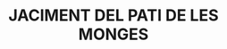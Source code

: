 ---
layout: test
title:  "JACIMENT DEL PATI DE LES MONGES"
collections: ["patrimoni-arqueologic-i-paleontologic", "bcil-existents"]
coordinates:
  - group1:
    - [1.45947309660072, 42.358708240337229]
    - [1.459554554985225, 42.358666877734457]
    - [1.459799888876363, 42.358542432473975]
    - [1.459773107092877, 42.358528097686587]
    - [1.459781479323606, 42.358501263727504]
    - [1.459666777466557, 42.358452331958958]
    - [1.459648407187238, 42.358475966467779]
    - [1.459487923843467, 42.358409027921226]
    - [1.459489786346954, 42.35840676324483]
    - [1.459364079632729, 42.35835263395515]
    - [1.459375381497465, 42.358589405129663]
    - [1.459387282445139, 42.358615449927129]
    - [1.459473087361898, 42.358708233232264]
    - [1.45947309660072, 42.358708240337229]
---